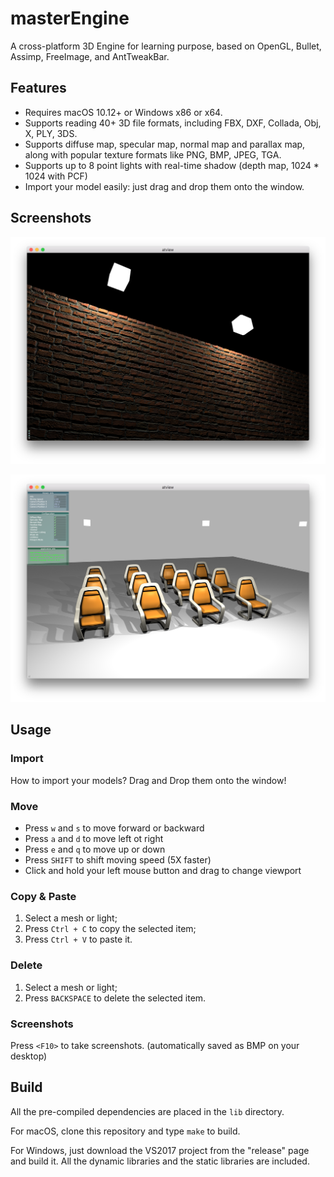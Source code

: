 # masterEngine

A cross-platform 3D Engine for learning purpose, based on OpenGL, Bullet, Assimp, FreeImage, and AntTweakBar.

## Features

* Requires macOS 10.12+ or Windows x86 or x64.
* Supports reading 40+ 3D file formats, including FBX, DXF, Collada, Obj, X, PLY, 3DS.
* Supports diffuse map, specular map, normal map and parallax map, along with popular texture formats like PNG, BMP, JPEG, TGA.
* Supports up to 8 point lights with real-time shadow (depth map, 1024 * 1024 with PCF)
* Import your model easily: just drag and drop them onto the window.

## Screenshots

![](screenshots/screenshot0.png)

![](screenshots/screenshot1.png)

## Usage

### Import

How to import your models? Drag and Drop them onto the window!

### Move

* Press `w` and `s` to move forward or backward
* Press `a` and `d` to move left ot right
* Press `e` and `q` to move up or down
* Press `SHIFT` to shift moving speed (5X faster)
* Click and hold your left mouse button and drag to change viewport

### Copy & Paste

1. Select a mesh or light;
2. Press `Ctrl + C` to copy the selected item;
3. Press `Ctrl + V` to paste it.

### Delete

1. Select a mesh or light;
2. Press `BACKSPACE` to delete the selected item.

### Screenshots

Press `<F10>` to take screenshots. (automatically saved as BMP on your desktop)

## Build

All the pre-compiled dependencies are placed in the `lib` directory.

For macOS, clone this repository and type `make` to build.

For Windows, just download the VS2017 project from the "release" page and build it. All the dynamic libraries and the static libraries are included.